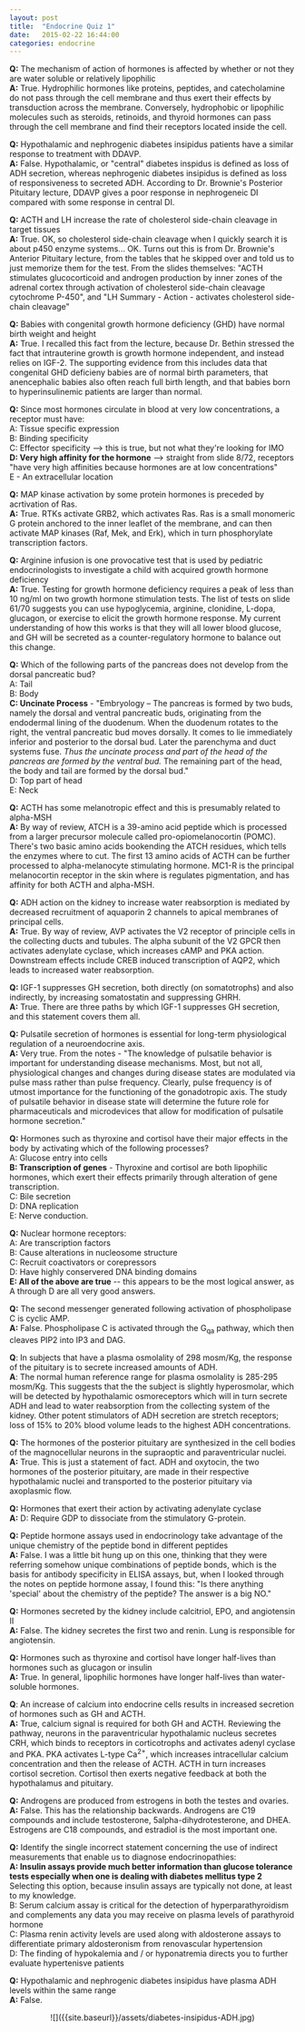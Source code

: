 ```yaml
---
layout: post
title:  "Endocrine Quiz 1"
date:   2015-02-22 16:44:00
categories: endocrine
---
```


**Q:** The mechanism of action of hormones is affected by whether or not they are water soluble or relatively lipophilic
<br>
**A:** True. Hydrophilic hormones like proteins, peptides, and catecholamine do not pass through the cell membrane and thus exert their effects by transduction across the membrane. Conversely, hydrophobic or lipophilic molecules such as steroids, retinoids, and thyroid hormones can pass through the cell membrane and find their receptors located inside the cell.

**Q:** Hypothalamic and nephrogenic diabetes insipidus patients have a similar response to treatment with DDAVP.
<br>
**A:** False. Hypothalamic, or "central" diabetes inspidus is defined as loss of ADH secretion, whereas nephrogenic diabetes insipidus is defined as loss of responsiveness to secreted ADH. According to Dr. Brownie's Posterior Pituitary lecture, DDAVP gives a poor response in nephrogeneic DI compared with some response in central DI.

**Q:** ACTH and LH increase the rate of cholesterol side-chain cleavage in target tissues
<br>
**A:** True. OK, so cholesterol side-chain cleavage when I quickly search it is about p450 enzyme systems... OK. Turns out this is from Dr. Brownie's Anterior Pituitary lecture, from the tables that he skipped over and told us to just memorize them for the test. From the slides themselves: "ACTH stimulates glucocorticoid and androgen production by inner zones of the adrenal cortex through activation of cholesterol side-chain cleavage cytochrome P-450", and "LH Summary - Action -  activates cholesterol side-chain cleavage"

**Q:** Babies with congenital growth hormone deficiency (GHD) have normal birth weight and height
<br>
**A:** True. I recalled this fact from the lecture, because Dr. Bethin stressed the fact that intrauterine growth is growth hormone independent, and instead relies on IGF-2. The supporting evidence from this includes data that congenital GHD deficieny babies are of normal birth parameters, that anencephalic babies also often reach full birth length, and that babies born to hyperinsulinemic patients are larger than normal.

**Q:** Since most hormones circulate in blood at very low concentrations, a receptor must have:
<br>
A: Tissue specific expression
<br>
B: Binding specificity
<br>
C: Effector specificity --> this is true, but not what they're looking for IMO
<br>
**D: Very high affinity for the hormone** --> straight from slide 8/72, receptors "have very high affinities because hormones are at low concentrations"
<br>
E - An extracellular location

**Q:** MAP kinase activation by some protein hormones is preceded by acrtivation of Ras.
<br>
**A:** True. RTKs activate GRB2, which activates Ras. Ras is a small monomeric G protein anchored to the inner leaflet of the membrane, and can then activate MAP kinases (Raf, Mek, and Erk), which in turn phosphorylate transcription factors.

**Q:** Arginine infusion is one provocative test that is used by pediatric endocrinologists to investigate a child with acquired growth hormone deficiency
<br>
**A:** True. Testing for growth hormone deficiency requires a peak of less than 10 ng/ml on two growth hormone stimulation tests. The list of tests on slide 61/70 suggests you can use hypoglycemia, arginine, clonidine, L-dopa, glucagon, or exercise to elicit the growth hormone response. My current understanding of how this works is that they will all lower blood glucose, and GH will be secreted as a counter-regulatory hormone to balance out this change.

**Q:**  Which of the following parts of the pancreas does not develop from the dorsal pancreatic bud?
<br>
A: Tail
<br>
B: Body
<br>
**C: Uncinate Process** - "Embryology – The pancreas is formed by two buds, namely the dorsal and ventral pancreatic buds, originating from the endodermal lining of the duodenum. When the duodenum rotates to the right, the ventral pancreatic bud moves dorsally. It comes to lie immediately inferior and posterior to the dorsal bud. Later the parenchyma and duct systems fuse. *Thus the uncinate process and part of the head of the pancreas are formed by the ventral bud.* The remaining part of the head, the body and tail are formed by the dorsal bud."
<br>
D: Top part of head
<br>
E: Neck

**Q:**  ACTH has some melanotropic effect and this is presumably related to alpha-MSH
<br>
**A:**  By way of review, ATCH is a 39-amino acid peptide which is processed from a larger precursor molecule called pro-opiomelanocortin (POMC). There's two basic amino acids bookending the ATCH residues, which tells the enzymes where to cut. The first 13 amino acids of ACTH can be further processed to alpha-melanocyte stimulating hormone. MC1-R is the principal melanocortin receptor in the skin where is regulates pigmentation, and has affinity for both ACTH and alpha-MSH. 

**Q:**  ADH action on the kidney to increase water reabsorption is mediated by decreased recruitment of aquaporin 2 channels to apical membranes of principal cells.
<br>
**A:** True. By way of review, AVP activates the V2 receptor of principle cells in the collecting ducts and tubules. The alpha subunit of the V2 GPCR then activates adenylate cyclase, which increases cAMP and PKA action. Downstream effects include CREB induced transcription of AQP2, which leads to increased water reabsorption.

**Q:** IGF-1 suppresses GH secretion, both directly  (on somatotrophs) and also indirectly, by increasing somatostatin and suppressing GHRH.
<br>
**A:** True. There are three paths by which IGF-1 suppresses GH secretion, and this statement covers them all.

**Q:**  Pulsatile secretion of hormones is essential for long-term physiological regulation of a neuroendocrine axis.
<br>
**A:** Very true. From the notes - "The knowledge of pulsatile behavior is important for understanding disease mechanisms. Most, but not all, physiological changes and changes during disease states are modulated via pulse mass rather than pulse frequency. Clearly, pulse frequency is of utmost importance for the functioning of the gonadotropic axis. The study of pulsatile behavior in disease state will determine the future role for pharmaceuticals and microdevices that allow for modification of pulsatile hormone secretion."

**Q:**  Hormones such as thyroxine and cortisol have their major effects in the body by activating which of the following processes?
<br>
A: Glucose entry into cells
<br>
**B: Transcription of genes** - Thyroxine and cortisol are both lipophilic hormones, which exert their effects primarily through alteration of gene transcription.
<br>
C: Bile secretion
<br>
D: DNA replication
<br>
E: Nerve conduction.

**Q:** Nuclear hormone receptors:
<br>
A: Are transcription factors
<br>
B: Cause alterations in nucleosome structure
<br>
C: Recruit coactivators or corepressors
<br>
D: Have highly conservered DNA binding domains
<br>
**E: All of the above are true** -- this appears to be the most logical answer, as A through D are all very good answers.

**Q:** The second messenger generated following activation of phospholipase C is cyclic AMP.
<br>
**A:** False. Phospholipase C is activated through the G<sub>qa</sub> pathway, which then cleaves PIP2 into IP3 and DAG.

**Q**: In subjects that have a plasma osmolality of 298 mosm/Kg, the response of the pituitary is to secrete increased amounts of ADH.
<br>
**A**: The normal human reference range for plasma osmolality is 285-295 mosm/Kg. This suggests that the the subject is slightly hyperosmolar, which will be detected by hypothalamic osmoreceptors which will in turn secrete ADH and lead to water reabsorption from the collecting system of the kidney. Other potent stimulators of ADH secretion are stretch receptors; loss of 15% to 20% blood volume leads to the highest ADH concentrations.

**Q:** The hormones of the posterior pituitary are synthesized in the cell bodies of the magnocellular neurons in the supraoptic and paraventricular nuclei.
<br>
**A:** True. This is just a statement of fact. ADH and oxytocin, the two hormones of the posterior pituitary, are made in their respective hypothalamic nuclei and transported to the posterior pituitary via axoplasmic flow.

**Q:** Hormones that exert their action by activating adenylate cyclase
<br>
**A:** D: Require GDP to dissociate from the stimulatory G-protein.

**Q:** Peptide hormone assays used in endocrinology take advantage of the unique chemistry of the peptide bond in different peptides
<br>
**A:** False. I was a little bit hung up on this one, thinking that they were referring somehow unique combinations of peptide bonds, which is the basis for antibody specificity in ELISA assays, but, when I looked through the notes on peptide hormone assay, I found this: "Is there anything 'special' about the chemistry of the peptide? The answer is a big NO."

**Q:** Hormones secreted by the kidney include calcitriol, EPO, and angiotensin II
<br>
**A:** False. The kidney secretes the first two and renin. Lung is responsible for angiotensin.

**Q:** Hormones such as thyroxine and cortisol have longer half-lives than hormones such as glucagon or insulin
<br>
**A:** True. In general, lipophilic hormones have longer half-lives than water-soluble hormones.

**Q**: An increase of calcium into endocrine cells results in increased secretion of hormones such as GH and ACTH.
<br>
**A:** True, calcium signal is required for both GH and ACTH. Reviewing the pathway, neurons in the paraventricular hypothalamic nucleus secretes CRH, which binds to receptors in corticotrophs and activates adenyl cyclase and PKA. PKA activates L-type Ca<sup>2+</sup>, which increases intracellular calcium concentration and then the release of ACTH. ACTH in turn increases cortisol secretion. Cortisol then exerts negative feedback at both the hypothalamus and pituitary.

**Q:** Androgens are produced from estrogens in both the testes and ovaries.
<br>
**A:** False. This has the relationship backwards. Androgens are C19 compounds and include testosterone, 5alpha-dihydrotesterone, and DHEA. Estrogens are C18 compounds, and estradiol is the most important one.

**Q:** Identify the single incorrect statement concerning the use of indirect measurements that enable us to diagnose endocrinopathies:
<br>
**A: Insulin assays provide much better information than glucose tolerance tests especially when one is dealing with diabetes mellitus type 2** Selecting this option, because insulin assays are typically not done, at least to my knowledge.
<br>
B: Serum calcium assay is critical for the detection of hyperparathyroidism and complements any data you may receive on plasma levels of parathyroid hormone
<br>
C: Plasma renin activity levels are used along with aldosterone assays to differentiate primary aldosteronism from renovascular hypertension
<br>
D: The finding of hypokalemia and / or hyponatremia directs you to further evaluate hypertenisve patients

**Q:** Hypothalamic and nephrogenic diabetes insipidus have plasma ADH levels within the same range
<br>
**A:** False. 

<div style="text-align:center;" markdown="1">
![]({{site.baseurl}}/assets/diabetes-insipidus-ADH.jpg)
</div>